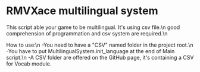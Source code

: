 # RMVXace multilingual system
This script able your game to be multilingual. It's using csv file.\n
good comprehension of programmation and csv system are required.\n

How to use:\n
-You need to have a "CSV" named folder in the project root.\n
-You have to put MultilingualSystem.init_language at the end of Main script.\n
-A CSV folder are offered on the GitHub page, it's containing a CSV for Vocab module.
